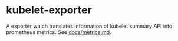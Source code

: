# kubelet-exporter

A exporter which translates information of kubelet summary API into prometheus
metrics. See [docs/metrics.md](docs/metrics.md).
